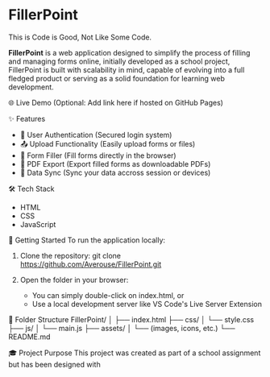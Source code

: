 # FillerPoint

This is Code is Good, Not Like Some Code.

**FillerPoint** is a web application designed to simplify the process of filling and managing forms online, initially developed as a school project, FillerPoint is built with scalability in mind, capable of evolving into a full fledged product or serving as a solid foundation for learning web development.

🌐 Live Demo
(Optional: Add link here if hosted on GitHub Pages)

✨ Features
- 🔐 User Authentication (Secured login system)
- 📤 Upload Functionality (Easily upload forms or files)
- 📝 Form Filler (Fill forms directly in the browser)
- 📄 PDF Export (Export filled forms as downloadable PDFs)
- 🔄 Data Sync (Sync your data accross session or devices)

🛠️ Tech Stack
- HTML
- CSS
- JavaScript

🚀 Getting Started
To run the application locally:

1. Clone the repository:
    git clone <https://github.com/Averouse/FillerPoint.git>

2. Open the folder in your browser:
    - You can simply double-click on index.html, or
    - Use a local development server like VS Code's Live Server Extension

📁 Folder Structure
FillerPoint/
│
├── index.html
├── css/
│   └── style.css
├── js/
│   └── main.js
├── assets/
│   └── (images, icons, etc.)
└── README.md

🎓 Project Purpose
This project was created as part of a school assignment but has been designed with 